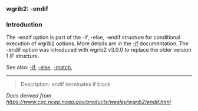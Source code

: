 
### wgrib2: -endif



### Introduction



The -endif option is part of the 
 -if, 
 -else, 
 -endif structure for conditional execution of wgrib2 options.
More details are in the [-if](./if.html) documentation.
The -endif option was introduced with wgrib2 v3.0.0 to replace
the older version 1 IF structure.


See also: 
[-if](./if.html), 
[-else](./else.html), 
[-match](./match.html),






----

>Description: endif        terminates if block

_Docs derived from <https://www.cpc.ncep.noaa.gov/products/wesley/wgrib2/endif.html>_